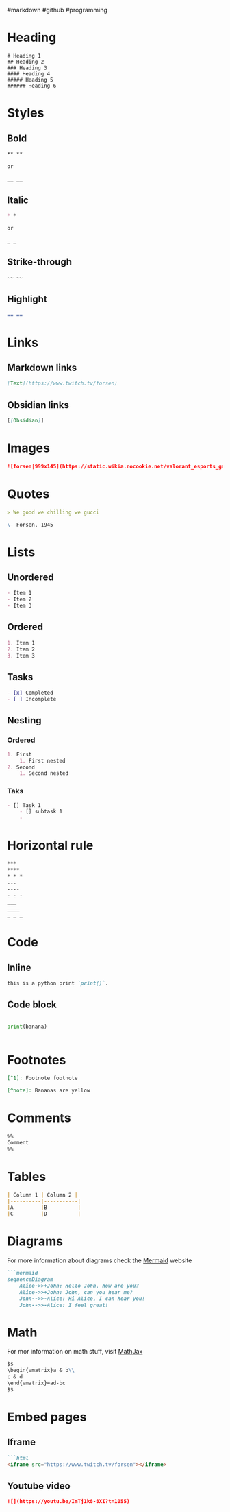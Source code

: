 #markdown #github #programming
# Heading

```
# Heading 1
## Heading 2
### Heading 3
#### Heading 4
##### Heading 5
###### Heading 6
```
# Styles

## Bold

```markdown
** **

or

__ __
```

## Italic

```markdown
* *

or

_ _

```

## Strike-through

```markdown
~~ ~~
```

## Highlight

```markdown
== ==
```


# Links

## Markdown links

```markdown
[Text](https://www.twitch.tv/forsen)
```

## Obsidian links

```markdown
[[Obsidian]]
```

# Images

```markdown
![forsen|999x145](https://static.wikia.nocookie.net/valorant_esports_gamepedia_en/images/7/7b/Forsen.jpg/revision/latest?cb=20200422065153)
```

# Quotes

```markdown
> We good we chilling we gucci

\- Forsen, 1945
```

# Lists

## Unordered

```markdown
- Item 1
- Item 2
- Item 3
```

## Ordered

```markdown
1. Item 1
2. Item 2
3. Item 3
```

## Tasks

```markdown
- [x] Completed
- [ ] Incomplete
```

## Nesting

### Ordered

```markdown
1. First
	1. First nested
2. Second
	1. Second nested
```

### Taks

```markdown
- [] Task 1
	- [] subtask 1
	- 
```

# Horizontal rule

```markdown
***
****
* * *
---
----
- - -
___
____
_ _ _
```

# Code

## Inline

```markdown
this is a python print `print()`.
```

## Code block

```
````
```python
print(banana)
```
```
```

# Footnotes

```markdown
[^1]: Footnote footnote

[^note]: Bananas are yellow
```

# Comments

```markdown
%%
Comment
%%
```

# Tables

```markdown
| Column 1 | Column 2 |
|----------|-----------|
|A         |B          |
|C         |D          |
```

# Diagrams

For more information about diagrams check the [Mermaid](http://mermaid.js.org/intro/) website

```markdown
```mermaid
sequenceDiagram
    Alice->>+John: Hello John, how are you?
    Alice->>+John: John, can you hear me?
    John-->>-Alice: Hi Alice, I can hear you!
    John-->>-Alice: I feel great!
```

# Math

For mor information on math stuff, visit [MathJax](https://docs.mathjax.org/en/latest/basic/mathjax.html)

```markdown
$$
\begin{vmatrix}a & b\\
c & d
\end{vmatrix}=ad-bc
$$
```

# Embed pages

## Iframe

```markdown
```html
<iframe src="https://www.twitch.tv/forsen"></iframe>
```

## Youtube video

```markdown
![](https://youtu.be/ImTj1k8-8XI?t=1055)
```

